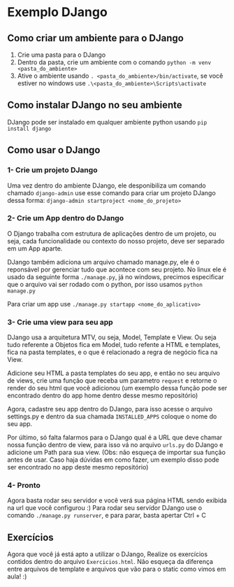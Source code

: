 # Exemplo DJango #

## Como criar um ambiente para o DJango ##
 1. Crie uma pasta para o DJango
 2. Dentro da pasta, crie um ambiente com o comando ```python -m venv <pasta_do_ambiente>```
 3. Ative o ambiente usando ```. <pasta_do_ambiente>/bin/activate```, se você estiver no windows use ```.\<pasta_do_ambiente>\Scripts\activate```

## Como instalar DJango no seu ambiente ##
 DJango pode ser instalado em qualquer ambiente python usando ```pip install django```

## Como usar o DJango ##

### 1- Crie um projeto DJango ###
 Uma vez dentro do ambiente DJango, ele desponibiliza um comando chamado ```django-admin``` use esse comando para criar um projeto DJango dessa forma: ```django-admin startproject <nome_do_projeto>```

### 2- Crie um App dentro do DJango ###
 O Django trabalha com estrutura de aplicações dentro de um projeto, ou seja, cada funcionalidade ou contexto do nosso projeto, deve ser separado em um App aparte. 

 DJango também adiciona um arquivo chamado manage.py, ele é o reponsável por gerenciar tudo que acontece com seu projeto. No linux ele é usado da seguinte forma ```./manage.py```, já no windows, precimos especificar que o arquivo vai ser rodado com o python, por isso usamos ```python manage.py```

 Para criar um app use ```./manage.py startapp <nome_do_aplicativo>```

### 3- Crie uma view para seu app ###
 DJango usa a arquitetura MTV, ou seja, Model, Template e View. Ou seja tudo referente a Objetos fica em Model, tudo refente a HTML e templates, fica na pasta templates, e o que é relacionado a regra de negócio fica na View.
 
 Adicione seu HTML a pasta templates do seu app, e então no seu arquivo de views, crie uma função que receba um parametro ```request``` e retorne o render do seu html que você adicionou (um exemplo dessa função pode ser encontrado dentro do app home dentro desse mesmo repositório)

 Agora, cadastre seu app dentro do DJango, para isso acesse o arquivo settings.py e dentro da sua chamada ```INSTALLED_APPS``` coloque o nome do seu app.

 Por último, só falta falarmos para o DJango qual é a URL que deve chamar nossa função dentro de view, para isso vá no arquivo ```urls.py``` do DJango e adicione um Path para sua view. (Obs: não esqueça de importar sua função antes de usar. Caso haja dúvidas em como fazer, um exemplo disso pode ser encontrado no app deste mesmo repositório)

### 4- Pronto ###
Agora basta rodar seu servidor e você verá sua página HTML sendo exibida na url que você configurou :)
Para rodar seu servídor DJango use o comando ```./manage.py runserver```, e para parar, basta apertar Ctrl + C

## Exercícios ##
Agora que você já está apto a utilizar o DJango, Realize os exercícios contidos dentro do arquivo ```Exercicios.html```.
Não esqueça da diferença entre arquivos de template e arquivos que vão para o static como vimos em aula! :)
